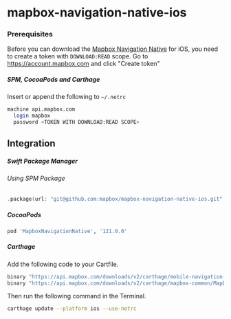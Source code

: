 # mapbox-navigation-native-ios

### Prerequisites

Before you can download the [Mapbox Navigation Native](https://github.com/mapbox/mapbox-navigation-native) for iOS, you need to create a token with `DOWNLOAD:READ` scope.
Go to https://account.mapbox.com and click "Create token"

##### SPM, CocoaPods and Carthage
Insert or append the following to `~/.netrc`

```bash
machine api.mapbox.com
  login mapbox
  password <TOKEN WITH DOWNLOAD:READ SCOPE>
```

## Integration

##### Swift Package Manager

###### Using SPM Package

```swift
.package(url: "git@github.com:mapbox/mapbox-navigation-native-ios.git", from: "121.0.0"),
```

##### CocoaPods

```ruby
pod 'MapboxNavigationNative', '121.0.0'
```

##### Carthage

Add the following code to your Cartfile.

```bash
binary "https://api.mapbox.com/downloads/v2/carthage/mobile-navigation-native/MapboxNavigationNative.json" == 121.0.0
binary "https://api.mapbox.com/downloads/v2/carthage/mapbox-common/MapboxCommon-ios.json" == 23.2.0-beta.1
```

Then run the following command in the Terminal.
```bash
carthage update --platform ios --use-netrc
```
